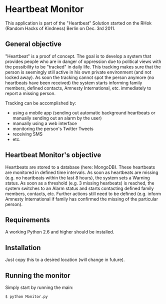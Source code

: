 Heartbeat Monitor
=================

This application is part of the "Heartbeat" Solution started on the RHok (Random Hacks of Kindness) Berlin on Dec. 3rd 2011.

General objective
------------------
"Heartbeat" is a proof of concept. The goal is to develop a system that provides people who are in danger of oppression due to political views with the possibility to be "tracked" in daily life. This tracking makes sure that the person is seemingly still active in his own private environment (and not locked away). As soon the tracking cannot spot the person anymore (no heartbeats have been received) the system starts informing family members, defined contacts, Amnesty International, etc. immediately to report a missing person.

Tracking can be accomplished by:
* using a mobile app (sending out automatic background heartbeats or manually sending out an alarm by the user)
* manually using a web interface
* monitoring the person's Twitter Tweets
* receiving SMS
* etc.

Heartbeat Monitor's objective
------------------------------
Heartbeats are stored to a database (here: MongoDB). These heartbeats are monitored in defined time intervals. As soon as heartbeats are missing (e.g. no heartbeats within the last 8 hours), the system sets a Warning status. As soon as a threshold (e.g. 3 missing hearbeats) is reached, the system switches to an Alarm status and starts contacting defined family members, contacts, etc. Further actions still need to be defined (e.g. inform Amnesty International if family has confirmed the missing of the particular person).

Requirements
-------------
A working Python 2.6 and higher should be installed.

Installation
-------------
Just copy this to a desired location (will change in future).

Running the monitor
-------------------
Simply start by running the main:

	$ python Monitor.py
